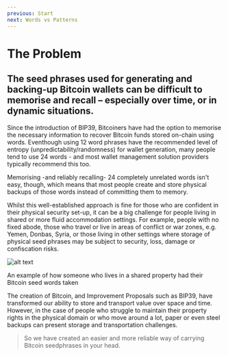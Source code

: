 ```yaml
---
previous: Start
next: Words vs Patterns
---
```


# The Problem

## The seed phrases used for generating and backing-up Bitcoin wallets can be difficult to memorise and recall – especially over time, or in dynamic situations.

Since the introduction of BIP39, Bitcoiners have had the option to memorise the necessary information to recover Bitcoin funds stored on-chain using words. Eventhough using 12 word phrases have the recommended level of entropy (unpredictability/randomness) for wallet generation, many people tend to use 24 words - and most wallet management solution providers typically recommend this too.

Memorising -and reliably recalling- 24 completely unrelated words isn't easy, though, which means that most people create and store physical backups of those words instead of committing them to memory.

Whilst this well-established approach is fine for those who are confident in their physical security set-up, it can be a big challenge for people living in shared or more fluid accommodation settings. For example, people with no fixed abode, those who travel or live in areas of conflict or war zones, e.g. Yemen, Donbas, Syria, or those living in other settings where storage of physical seed phrases may be subject to security, loss, damage or confiscation risks.

![alt text](/tweet1.png)

<caption>An example of how someone who lives in a shared property had their Bitcoin seed words taken</caption>

The creation of Bitcoin, and Improvement Proposals such as BIP39, have transformed our ability to store and transport value over space and time. However, in the case of people who struggle to maintain their property rights in the physical domain or who move around a lot, paper or even steel backups can present storage and transportation challenges.

> So we have created an easier and more reliable way of carrying Bitcoin seedphrases in your head.
